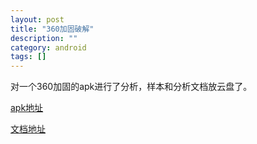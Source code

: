 ```yaml
---
layout: post 
title: "360加固破解"
description: ""
category: android
tags: []
---
```


对一个360加固的apk进行了分析，样本和分析文档放云盘了。

[apk地址](http://yun.baidu.com/s/1i35T35z)

[文档地址](http://pan.baidu.com/s/1dDgtmyl)
